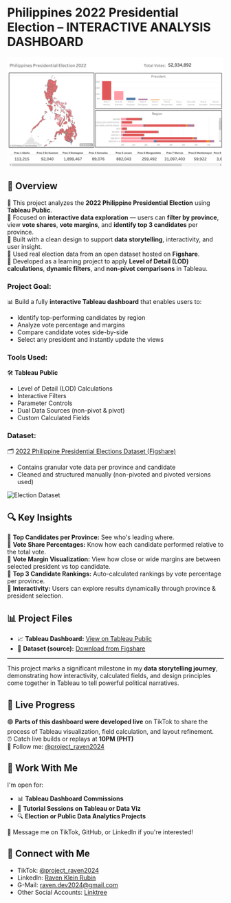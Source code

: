 # Philippines 2022 Presidential Election – INTERACTIVE ANALYSIS DASHBOARD

![Philippines Election Dashboard](https://github.com/Raven-D3v/data-analytics-portfolio/blob/eecb319c4ecdaa3ba825e65ce6f04a51ebd7ccd3/Project/Tableau/Philippines%202022%20Presidential%20Election%20-%20Analysis/Src/PhElect2022-Tableau-dashboard.png)

## 📌 Overview

🔹 This project analyzes the **2022 Philippine Presidential Election** using **Tableau Public**.  
🔹 Focused on **interactive data exploration** — users can **filter by province**, view **vote shares**, **vote margins**, and **identify top 3 candidates** per province.  
🔹 Built with a clean design to support **data storytelling**, interactivity, and user insight.  
🔹 Used real election data from an open dataset hosted on **Figshare**.  
🔹 Developed as a learning project to apply **Level of Detail (LOD) calculations**, **dynamic filters**, and **non-pivot comparisons** in Tableau.

### **Project Goal:**

📊 Build a fully **interactive Tableau dashboard** that enables users to:  
- Identify top-performing candidates by region  
- Analyze vote percentage and margins  
- Compare candidate votes side-by-side  
- Select any president and instantly update the views

### **Tools Used:**

🛠 **Tableau Public**  
- Level of Detail (LOD) Calculations  
- Interactive Filters  
- Parameter Controls  
- Dual Data Sources (non-pivot & pivot)  
- Custom Calculated Fields  

### **Dataset:**

🗂 [2022 Philippine Presidential Elections Dataset (Figshare)](https://figshare.com/articles/dataset/2022_Presidential_Elections_Data/19755469?file=35101492)  
- Contains granular vote data per province and candidate  
- Cleaned and structured manually (non-pivoted and pivoted versions used)  

![Election Dataset](dataset.png)

## 🔍 Key Insights

🔹 **Top Candidates per Province:** See who's leading where.  
🔹 **Vote Share Percentages:** Know how each candidate performed relative to the total vote.  
🔹 **Vote Margin Visualization:** View how close or wide margins are between selected president vs top candidate.  
🔹 **Top 3 Candidate Rankings:** Auto-calculated rankings by vote percentage per province.  
🔹 **Interactivity:** Users can explore results dynamically through province & president selection.

## 📊 Project Files

- 📈 **Tableau Dashboard:** [View on Tableau Public](https://public.tableau.com/app/profile/your-profile-name/viz/2022ElectionAnalysis-Dashboard/MainView)  
- 📁 **Dataset (source):** [Download from Figshare](https://figshare.com/articles/dataset/2022_Presidential_Elections_Data/19755469)

---

This project marks a significant milestone in my **data storytelling journey**, demonstrating how interactivity, calculated fields, and design principles come together in Tableau to tell powerful political narratives.

## 🎥 Live Progress

🟢 **Parts of this dashboard were developed live** on TikTok to share the process of Tableau visualization, field calculation, and layout refinement.  
⏰ Catch live builds or replays at **10PM (PHT)**  
📱 Follow me: [@project_raven2024](https://www.tiktok.com/@project_raven2024)

## 💬 Work With Me

I'm open for:
- 📊 **Tableau Dashboard Commissions**  
- 🧠 **Tutorial Sessions on Tableau or Data Viz**  
- 🔍 **Election or Public Data Analytics Projects**

📩 Message me on TikTok, GitHub, or LinkedIn if you're interested!

## 🔗 Connect with Me

- TikTok: [@project_raven2024](https://www.tiktok.com/@project_raven2024)  
- LinkedIn: [Raven Klein Rubin](https://www.linkedin.com/in/raven-klein-r-8705222b6)  
- G-Mail: raven.dev2024@gmail.com  
- Other Social Accounts: [Linktree](https://linktr.ee/projectRaven)
